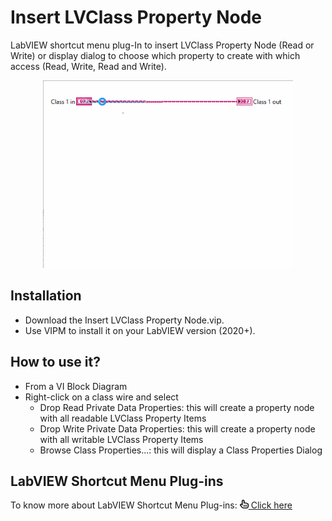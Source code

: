 # Insert LVClass Property Node

LabVIEW shortcut menu plug-In to insert LVClass Property Node (Read or Write) or display dialog to choose which property to create with which access (Read, Write, Read and Write).

<p align="center">
<img src="https://github.com/BenjaminRLabVIEWExtensions/Insert-LVClass-Property-Node/blob/54e9a5a032d7d5d79f9e4c9b9676f41238d953a7/img/InsertPropertyNode.gif?raw=true" alt="Insert LVClass Property Node" width="400" height="300" pointer-events="none"/>
</p>
  
## Installation
- Download the Insert LVClass Property Node.vip.
- Use VIPM to install it on your LabVIEW version (2020+).

## How to use it? 
- From a VI Block Diagram
- Right-click on a class wire and select
  - Drop Read Private Data Properties: this will create a property node with all readable LVClass Property Items
  - Drop Write Private Data Properties: this will create a property node with all writable LVClass Property Items
  - Browse Class Properties...: this will display a Class Properties Dialog 

## LabVIEW Shortcut Menu Plug-ins

To know more about LabVIEW Shortcut Menu Plug-ins: 
<a href="https://benjaminrlabviewextensions.github.io/Insert-LVClass-Property-Node/LabVIEW%20Shortcut%20Menu%20Plug-ins" target="_blank">
  <img src="https://github.com/BenjaminRLabVIEWExtensions/Insert-LVClass-Property-Node/blob/54e9a5a032d7d5d79f9e4c9b9676f41238d953a7/img/hand-pointer-regular.svg?raw=true" width="14" height="14"/> Click here
</a>
